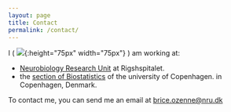 ```yaml
---
layout: page
title: Contact
permalink: /contact/
---
```


I (
![](https://bozenne.github.io/img/photoId.jpeg){:height="75px" width="75px"} 
) am working at:
- [Neurobiology Research Unit](https://nru.dk/) at Rigshspitalet.
- the [section of Biostatistics](https://biostat.ku.dk/) of the university of Copenhagen.
in Copenhagen, Denmark.

To contact me, you can send me an email at <brice.ozenne@nru.dk>

